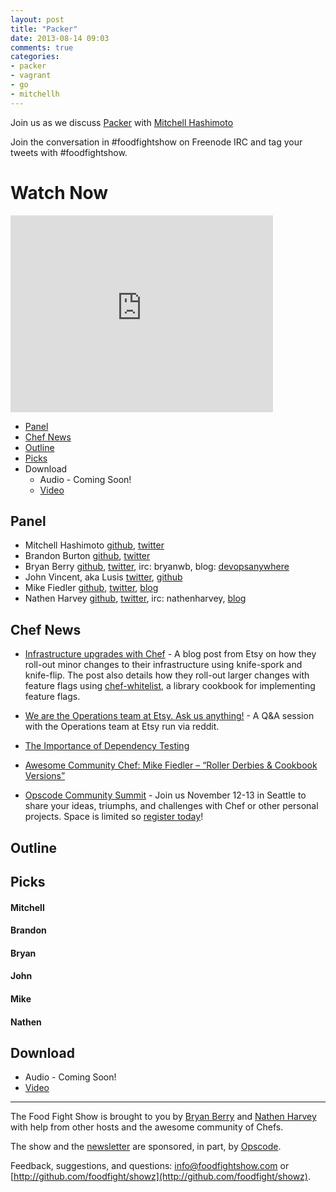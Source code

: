 ```yaml
---
layout: post
title: "Packer"
date: 2013-08-14 09:03
comments: true
categories: 
- packer
- vagrant
- go
- mitchellh
---
```

Join us as we discuss [Packer](http://packer.io) with [Mitchell Hashimoto](https://twitter.com/mitchellh)

Join the conversation in #foodfightshow on Freenode IRC and tag your tweets with #foodfightshow.

# Watch Now

<iframe width="420" height="315" src="http://www.youtube.com/embed/MOCao3DeWSU" frameborder="0" allowfullscreen></iframe>

* [Panel](http://foodfightshow.org/2013/08/packer.html#panel)
* [Chef News](http://foodfightshow.org/2013/08/packer.html#news)
* [Outline](http://foodfightshow.org/2013/08/packer.html#outline)
* [Picks](http://foodfightshow.org/2013/08/packer.html#picks)
* Download
  * Audio - Coming Soon!
  * [Video](http://youtu.be/MOCao3DeWSU)

Panel<a name="panel"></a>
------
* Mitchell Hashimoto [github](https://github.com/mitchellh), [twitter](https://twitter.com/mitchellh)
* Brandon Burton [github](http://github.com/solarce), [twitter](https://twitter.com/solarce)
* Bryan Berry [github](http://github.com/bryanwb), [twitter](http://twitter.com/bryanwb), irc: bryanwb, blog: [devopsanywhere](http://devopsanywhere.blogspot.com)
* John Vincent, aka Lusis [twitter](https://twitter.com/#!/lusis), [github](https://github.com/lusis)
* Mike Fiedler [github](http://github.com/miketheman), [twitter](http://twitter.com/mikefiedler), [blog](http://www.miketheman.net)
* Nathen Harvey [github](http://github.com/nathenharvey), [twitter](http://twitter.com/nathenharvey), irc: nathenharvey, [blog](http://nathenharvey.com)

Chef News<a name="news"></a>
---------

* [Infrastructure upgrades with Chef](http://codeascraft.com/2013/08/02/infrastructure-upgrades-with-chef/) - A blog post from Etsy on how they roll-out minor changes to their infrastructure using knife-spork and knife-flip. The post also details how they roll-out larger changes with feature flags using [chef-whitelist](https://github.com/etsy/chef-whitelist), a library cookbook for implementing feature flags.
* [We are the Operations team at Etsy. Ask us anything!](http://www.reddit.com/r/IAmA/comments/1k7tlu/we_are_the_operations_team_at_etsy_ask_us_anything/) - A Q&A session with the Operations team at Etsy run via reddit.
* [The Importance of Dependency Testing](http://www.miketheman.net/2013/08/11/the-importance-of-dependency-testing/)
* [Awesome Community Chef: Mike Fiedler – “Roller Derbies & Cookbook Versions”](http://www.opscode.com/blog/2013/08/12/awesome-community-chef-mike-fiedler-roller-derbies-cookbook-versions/)

* [Opscode Community Summit](http://wiki.opscode.com/display/chef/Community+Summit+3+-+2013) - Join us November 12-13 in Seattle to share your ideas, triumphs, and challenges with Chef or other personal projects.  Space is limited so [register today](https://www.regonline.com/opscodesummit-2013)!


Outline<a name="outline"></a>
-------

Picks<a name="picks"></a>
-----
#### Mitchell

#### Brandon

#### Bryan

#### John

#### Mike

#### Nathen

Download
--------
* Audio - Coming Soon!
* [Video](http://youtu.be/MOCao3DeWSU)

<hr />

The Food Fight Show is brought to you by [Bryan Berry](https://twitter.com/bryanwb) and [Nathen Harvey](https://twitter.com/nathenharvey) with help from other hosts and the awesome community of Chefs.

The show and the [newsletter](http://us6.campaign-archive2.com/home/?u=7d43a288e882a145b7e99c650&id=ad8186466d) are sponsored, in part, by [Opscode](http://www.opscode.com).

Feedback, suggestions, and questions:  [info@foodfightshow.com](mailto:info@foodfightshow.com) or  [http://github.com/foodfight/showz](http://github.com/foodfight/showz).
 

